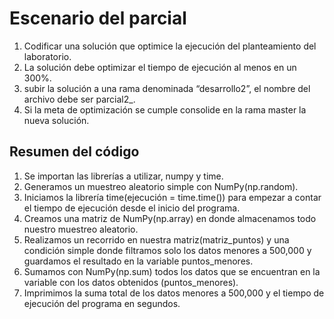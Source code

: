 # Escenario del parcial
1. Codificar una solución que optimice la ejecución del planteamiento del laboratorio.
2. La solución debe optimizar el tiempo de ejecución al menos en un 300%.
3. subir la solución a una rama denominada “desarrollo2”, el nombre del archivo debe ser
parcial2_<carnet>.<extension>
4. Si la meta de optimización se cumple consolide en la rama master la nueva solución.

## Resumen del código
1. Se importan las librerías a utilizar, numpy y time.
2. Generamos un muestreo aleatorio simple con NumPy(np.random).
3. Iniciamos la librería time(ejecución = time.time()) para empezar a contar el tiempo de ejecución desde el inicio del programa.
4. Creamos una matriz de NumPy(np.array) en donde almacenamos todo nuestro muestreo aleatorio.
5. Realizamos un recorrido en nuestra matriz(matriz_puntos) y una condición simple donde filtramos solo los datos menores a 500,000 y guardamos el resultado en la variable puntos_menores.
6. Sumamos con NumPy(np.sum) todos los datos que se encuentran en la variable con los datos obtenidos (puntos_menores).
7. Imprimimos la suma total de los datos menores a 500,000 y el tiempo de ejecución del programa en segundos.
